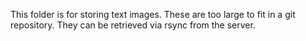 This folder is for storing text images. These are too large to fit in
a git repository. They can be retrieved via rsync from the server.
